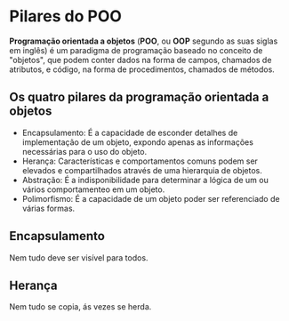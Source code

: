 # Pilares do POO

**Programação orientada a objetos** (**POO**, ou **OOP** segundo as suas siglas em inglês) é um paradigma de programação baseado no conceito de "objetos", que podem conter dados na forma de campos, chamados de atributos, e código, na forma de procedimentos, chamados de métodos.

## Os quatro pilares da programação orientada a objetos

- Encapsulamento: É a capacidade de esconder detalhes de implementação de um objeto, expondo apenas as informações necessárias para o uso do objeto.
- Herança: Características e comportamentos comuns podem ser elevados e compartilhados através de uma hierarquia de objetos.
- Abstração: É a indisponibilidade para determinar a lógica de um ou vários comportamenteo em um objeto.
- Polimorfismo: É a capacidade de um objeto poder ser referenciado de várias formas.

## Encapsulamento

Nem tudo deve ser visível para todos.

## Herança

Nem tudo se copia, ás vezes se herda.
